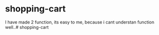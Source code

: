 # shopping-cart
I have made 2 function, its easy to me, because i cant understan function well..# shopping-cart

